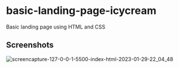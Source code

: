 # basic-landing-page-icycream
Basic landing page using HTML and CSS 

## Screenshots

![screencapture-127-0-0-1-5500-index-html-2023-01-29-22_04_48](https://user-images.githubusercontent.com/80277336/215350217-0b053e75-9481-41e8-9e79-c68c4f3cca15.png)
